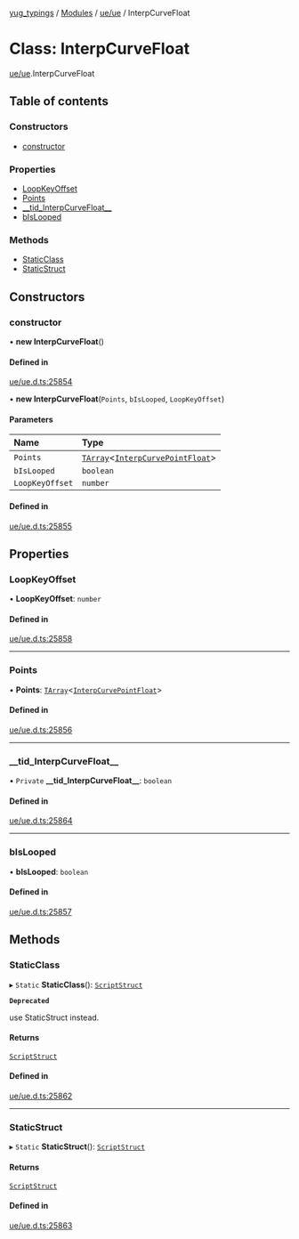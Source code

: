 [yug_typings](../README.md) / [Modules](../modules.md) / [ue/ue](../modules/ue_ue.md) / InterpCurveFloat

# Class: InterpCurveFloat

[ue/ue](../modules/ue_ue.md).InterpCurveFloat

## Table of contents

### Constructors

- [constructor](ue_ue.InterpCurveFloat.md#constructor)

### Properties

- [LoopKeyOffset](ue_ue.InterpCurveFloat.md#loopkeyoffset)
- [Points](ue_ue.InterpCurveFloat.md#points)
- [\_\_tid\_InterpCurveFloat\_\_](ue_ue.InterpCurveFloat.md#__tid_interpcurvefloat__)
- [bIsLooped](ue_ue.InterpCurveFloat.md#bislooped)

### Methods

- [StaticClass](ue_ue.InterpCurveFloat.md#staticclass)
- [StaticStruct](ue_ue.InterpCurveFloat.md#staticstruct)

## Constructors

### constructor

• **new InterpCurveFloat**()

#### Defined in

[ue/ue.d.ts:25854](https://github.com/YugMetaverse/yug_typings/blob/b7d9b19/ue/ue.d.ts#L25854)

• **new InterpCurveFloat**(`Points`, `bIsLooped`, `LoopKeyOffset`)

#### Parameters

| Name | Type |
| :------ | :------ |
| `Points` | [`TArray`](../interfaces/ue_puerts.TArray.md)<[`InterpCurvePointFloat`](ue_ue.InterpCurvePointFloat.md)\> |
| `bIsLooped` | `boolean` |
| `LoopKeyOffset` | `number` |

#### Defined in

[ue/ue.d.ts:25855](https://github.com/YugMetaverse/yug_typings/blob/b7d9b19/ue/ue.d.ts#L25855)

## Properties

### LoopKeyOffset

• **LoopKeyOffset**: `number`

#### Defined in

[ue/ue.d.ts:25858](https://github.com/YugMetaverse/yug_typings/blob/b7d9b19/ue/ue.d.ts#L25858)

___

### Points

• **Points**: [`TArray`](../interfaces/ue_puerts.TArray.md)<[`InterpCurvePointFloat`](ue_ue.InterpCurvePointFloat.md)\>

#### Defined in

[ue/ue.d.ts:25856](https://github.com/YugMetaverse/yug_typings/blob/b7d9b19/ue/ue.d.ts#L25856)

___

### \_\_tid\_InterpCurveFloat\_\_

• `Private` **\_\_tid\_InterpCurveFloat\_\_**: `boolean`

#### Defined in

[ue/ue.d.ts:25864](https://github.com/YugMetaverse/yug_typings/blob/b7d9b19/ue/ue.d.ts#L25864)

___

### bIsLooped

• **bIsLooped**: `boolean`

#### Defined in

[ue/ue.d.ts:25857](https://github.com/YugMetaverse/yug_typings/blob/b7d9b19/ue/ue.d.ts#L25857)

## Methods

### StaticClass

▸ `Static` **StaticClass**(): [`ScriptStruct`](ue_ue.ScriptStruct.md)

**`Deprecated`**

use StaticStruct instead.

#### Returns

[`ScriptStruct`](ue_ue.ScriptStruct.md)

#### Defined in

[ue/ue.d.ts:25862](https://github.com/YugMetaverse/yug_typings/blob/b7d9b19/ue/ue.d.ts#L25862)

___

### StaticStruct

▸ `Static` **StaticStruct**(): [`ScriptStruct`](ue_ue.ScriptStruct.md)

#### Returns

[`ScriptStruct`](ue_ue.ScriptStruct.md)

#### Defined in

[ue/ue.d.ts:25863](https://github.com/YugMetaverse/yug_typings/blob/b7d9b19/ue/ue.d.ts#L25863)
